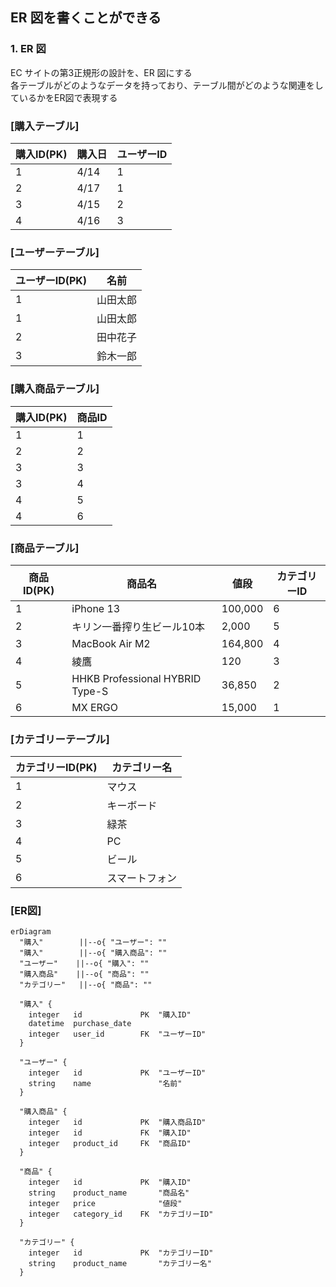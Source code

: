 ## ER 図を書くことができる

### 1. ER 図

EC サイトの第3正規形の設計を、ER 図にする  
各テーブルがどのようなデータを持っており、テーブル間がどのような関連をしているかをER図で表現する  

### [購入テーブル]
| 購入ID(PK) | 購入日  | ユーザーID |
| -------- | ---- | ------ |
| 1        | 4/14 | 1      |
| 2        | 4/17 | 1      |
| 3        | 4/15 | 2      |
| 4        | 4/16 | 3      |

### [ユーザーテーブル]
| ユーザーID(PK) | 名前   |
| ---------- | ---- |
| 1          | 山田太郎 |
| 1          | 山田太郎 |
| 2          | 田中花子 |
| 3          | 鈴木一郎 |

### [購入商品テーブル]
| 購入ID(PK) | 商品ID |
| -------- | ---- |
| 1        | 1    |
| 2        | 2    |
| 3        | 3    |
| 3        | 4    |
| 4        | 5    |
| 4        | 6    |

### [商品テーブル]
| 商品ID(PK) | 商品名                             | 値段      | カテゴリーID |
| -------- | ------------------------------- | ------- | ------- |
| 1        | iPhone 13                       | 100,000 | 6       |
| 2        | キリン一番搾り生ビール10本                  | 2,000   | 5       |
| 3        | MacBook Air M2                  | 164,800 | 4       |
| 4        | 綾鷹                              | 120     | 3       |
| 5        | HHKB Professional HYBRID Type-S | 36,850  | 2       |
| 6        | MX ERGO                         | 15,000  | 1       |

### [カテゴリーテーブル]
| カテゴリーID(PK) | カテゴリー名  |
| ----------- | ------- |
| 1           | マウス     |
| 2           | キーボード   |
| 3           | 緑茶      |
| 4           | PC      |
| 5           | ビール     |
| 6           | スマートフォン |

### [ER図]

```mermaid
erDiagram
  "購入"        ||--o{ "ユーザー": ""
  "購入"        ||--o{ "購入商品": ""
  "ユーザー"    ||--o{ "購入": ""
  "購入商品"    ||--o{ "商品": ""
  "カテゴリー"   ||--o{ "商品": ""

  "購入" {
    integer   id             PK  "購入ID"
    datetime  purchase_date    
    integer   user_id        FK  "ユーザーID"
  }
  
  "ユーザー" {
    integer   id             PK  "ユーザーID"
    string    name               "名前"
  }

  "購入商品" {
    integer   id             PK  "購入商品ID"
    integer   id             FK  "購入ID"
    integer   product_id     FK  "商品ID"
  }

  "商品" {
    integer   id             PK  "購入ID"
    string    product_name       "商品名"
    integer   price              "値段"
    integer   category_id    FK  "カテゴリーID"
  }

  "カテゴリー" {
    integer   id             PK  "カテゴリーID"
    string    product_name       "カテゴリー名"
  }
```
